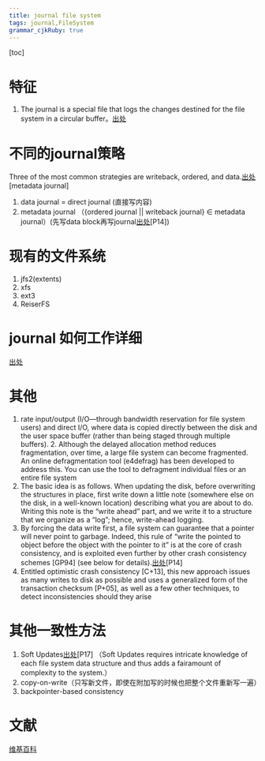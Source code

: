 ```yaml
---
title: journal file system
tags: journal,FileSystem
grammar_cjkRuby: true
---
```

[toc]

# 特征
1. The journal is a special file that logs the changes destined for the file system in a circular buffer。[出处][1]

# 不同的journal策略

Three of the most common strategies are writeback, ordered, and data.[出处][2][metadata journal]
1. data journal = direct journal (直接写内容)
2. metadata journal  （{ordered journal || writeback journal} ∈ metadata journal）(先写data block再写journal[出处][3][P14])

# 现有的文件系统
1. jfs2(extents)
2. xfs
3. ext3
4. ReiserFS

# journal 如何工作详细
[出处][3]

# 其他
1. rate input/output (I/O—through bandwidth reservation for file system users) and direct I/O, where data is copied directly between the disk and the user space buffer (rather than being staged through multiple buffers). 2. Although the delayed allocation method reduces fragmentation, over time, a large file system can become fragmented. An online defragmentation tool (e4defrag) has been developed to address this. You can use the tool to defragment individual files or an entire file system
2. The basic idea is as follows. When updating the disk, before overwriting the structures in place, first write down a little note (somewhere else on the disk, in a well-known location) describing what you are about to do. Writing this note is the “write ahead” part, and we write it to a structure that we organize as a “log”; hence, write-ahead logging.
3. By forcing the data write first, a file system can guarantee that a pointer
will never point to garbage. Indeed, this rule of “write the pointed to object
before the object with the pointer to it” is at the core of crash consistency,
and is exploited even further by other crash consistency schemes
[GP94] (see below for details).[出处][3][P14]
4. Entitled optimistic crash consistency [C+13], this new approach issues as many writes to disk as possible and uses a generalized form of the transaction checksum [P+05], as well as a few other techniques, to detect inconsistencies should they arise

# 其他一致性方法
1. Soft Updates[出处][3][P17] （Soft Updates requires intricate knowledge of each file system data structure and thus adds a fairamount of complexity to the system.）
2. copy-on-write（只写新文件，即使在附加写的时候也把整个文件重新写一遍）
3. backpointer-based consistency
# 文献
[维基百科][4]


  [1]: http://www.ibm.com/developerworks/library/l-journaling-filesystems/index.html
  [2]: http://www.ibm.com/developerworks/library/l-journaling-filesystems/index.html
  [3]: http://pages.cs.wisc.edu/~remzi/OSTEP/file-journaling.pdf
  [4]: https://en.wikipedia.org/wiki/Journaling_file_system

